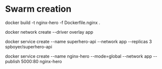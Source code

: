 # Swarm creation

docker build -t nginx-hero -f Dockerfile.nginx .

docker network create --driver overlay app

docker service create --name superhero-api --network app --replicas 3 spboyer/superhero-api

docker service create --name nginx-hero --mode=global --network app --publish 5000:80 nginx-hero

